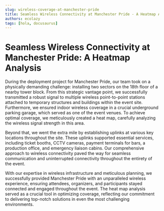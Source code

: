 ```yaml
---
slug: wireless-coverage-at-manchester-pride
title: Seamless Wireless Connectivity at Manchester Pride - A Heatmap Analysis
authors: ecolazy
tags: [hola, docusaurus]
---
```


# Seamless Wireless Connectivity at Manchester Pride: A Heatmap Analysis

During the deployment project for Manchester Pride, our team took on a physically demanding challenge: installing two sectors on the 18th floor of a nearby tower block. From this strategic vantage point, we successfully transmitted a robust signal to multiple wireless point-to-point stations attached to temporary structures and buildings within the event site. Furthermore, we ensured indoor wireless coverage in a crucial underground parking garage, which served as one of the event venues. To achieve optimal coverage, we meticulously created a heat map, carefully analyzing the wireless signal strength in this area.

Beyond that, we went the extra mile by establishing uplinks at various key locations throughout the site. These uplinks supported essential services, including ticket booths, CCTV cameras, payment terminals for bars, a production office, and emergency liaison cabins. Our comprehensive approach to wireless connectivity paved the way for seamless communication and uninterrupted connectivity throughout the entirety of the event.

With our expertise in wireless infrastructure and meticulous planning, we successfully provided Manchester Pride with an unparalleled wireless experience, ensuring attendees, organizers, and participants stayed connected and engaged throughout the event. The heat map analysis served as a crucial tool in optimizing coverage, reflecting our commitment to delivering top-notch solutions in even the most challenging environments.




